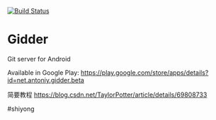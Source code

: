 [![Build Status](https://travis-ci.org/antoniy/Gidder.svg?branch=master)](https://travis-ci.org/antoniy/Gidder)

Gidder
======

Git server for Android

Available in Google Play: https://play.google.com/store/apps/details?id=net.antoniy.gidder.beta

简要教程 <https://blog.csdn.net/TaylorPotter/article/details/69808733>


#shiyong  

